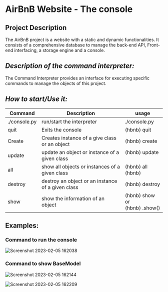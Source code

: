 # AirBnB Website - The console
## **Project Description**
The AirBnB project is a website with a static and dynamic functionalities. It consists of a comprehensive database to 
manage the back-end API, Front-end interfacing, a storage engine and a console.


## _**Description of the command interpreter:**_
The Command Interpreter provides an interface for executing specific commands to manage the objects 
of this project. 

## **_How to start/Use it:_**

 | Command      | Description | usage |
|--------------|--|--------------------------------------------------------------------------|
| ./console.py | run/start the interpreter | ./console.py  |
| quit         | Exits the console | (hbnb) quit |
| Create       | Creates instance of a give class or an object | (hbnb) create <class> |
| update       |update an object or instance of a given class | (hbnb) update <class> <id> <br/> <attribute name> <br/> <attribute value> |
| all          | show all objects or instances of a given class | (hbnb) all (hbnb) <class> |
| destroy      | destroy an object or an instance of a given class | (hbnb)  destroy <class> <id> |
| show         | show the information of an object | (hbnb) show <class> <id> or <br/> (hbnb) <class>.show(<id>) |

## **Examples:**

### Command to run the console

![Screenshot 2023-02-05 162038](https://user-images.githubusercontent.com/106475425/217101151-000ad7d1-d968-4297-8a3d-e7871777c400.png)

### Command to show BaseModel

![Screenshot 2023-02-05 162144](https://user-images.githubusercontent.com/106475425/217101168-a0494bf1-7a4a-4374-8840-99e4e48117c4.png)


![Screenshot 2023-02-05 162209](https://user-images.githubusercontent.com/106475425/217101190-f0e49164-4571-4724-8289-6277d04a4919.png)

